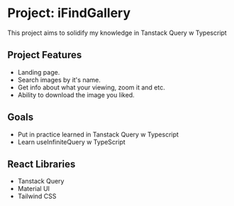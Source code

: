 <h1>Project: iFindGallery</h1>
<p>This project aims to solidify my knowledge in Tanstack Query w Typescript</p>
<h2>Project Features</h2>
    <ul>
        <li>Landing page.</li>
        <li>Search images by it's name.</li>
        <li>Get info about what your viewing, zoom it and etc.</li>
        <li>Ability to download the image you liked.</li>
    </ul>

<h2>Goals</h2>
    <ul>
        <li>Put in practice learned in Tanstack Query w Typescript</li>
        <li>Learn useInfiniteQuery w TypeScript</li>
    </ul>

<h2>React Libraries</h2>
<ul>
  <li>Tanstack Query</li>
  <li>Material UI</li>
  <li>Tailwind CSS</li>
</ul>
